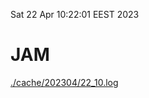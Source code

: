 Sat 22 Apr 10:22:01 EEST 2023
# JAM
<a href='./cache/202304/22_10.log'>./cache/202304/22_10.log</a>
